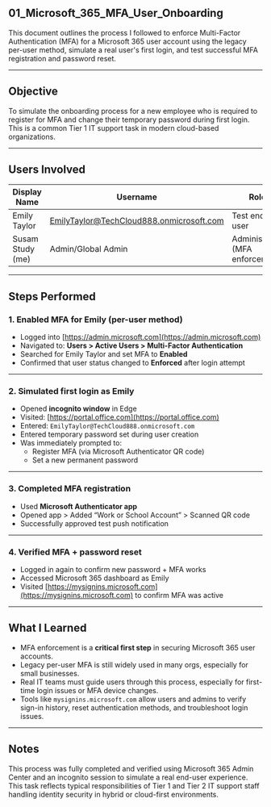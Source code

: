 ## 01_Microsoft_365_MFA_User_Onboarding

This document outlines the process I followed to enforce Multi-Factor Authentication (MFA) for a Microsoft 365 user account using the legacy per-user method, simulate a real user's first login, and test successful MFA registration and password reset.

---

##  Objective

To simulate the onboarding process for a new employee who is required to register for MFA and change their temporary password during first login. This is a common Tier 1 IT support task in modern cloud-based organizations.

---

##  Users Involved

| Display Name | Username | Role |
|--------------|----------|------|
| Emily Taylor | EmilyTaylor@TechCloud888.onmicrosoft.com | Test end-user |
| Susam Study (me) | Admin/Global Admin | Administrator (MFA enforcer) |

---

##  Steps Performed

### 1. Enabled MFA for Emily (per-user method)
- Logged into [https://admin.microsoft.com](https://admin.microsoft.com)
- Navigated to: **Users > Active Users > Multi-Factor Authentication**
- Searched for Emily Taylor and set MFA to **Enabled**
- Confirmed that user status changed to **Enforced** after login attempt

---

### 2. Simulated first login as Emily
- Opened **incognito window** in Edge
- Visited: [https://portal.office.com](https://portal.office.com)
- Entered: `EmilyTaylor@TechCloud888.onmicrosoft.com`
- Entered temporary password set during user creation
- Was immediately prompted to:
  - Register MFA (via Microsoft Authenticator QR code)
  - Set a new permanent password

---

### 3. Completed MFA registration
- Used **Microsoft Authenticator app**
- Opened app > Added “Work or School Account” > Scanned QR code
- Successfully approved test push notification

---

### 4. Verified MFA + password reset
- Logged in again to confirm new password + MFA works
- Accessed Microsoft 365 dashboard as Emily
- Visited [https://mysignins.microsoft.com](https://mysignins.microsoft.com) to confirm MFA was active 

---

##  What I Learned

- MFA enforcement is a **critical first step** in securing Microsoft 365 user accounts.
- Legacy per-user MFA is still widely used in many orgs, especially for small businesses.
- Real IT teams must guide users through this process, especially for first-time login issues or MFA device changes.
- Tools like `mysignins.microsoft.com` allow users and admins to verify sign-in history, reset authentication methods, and troubleshoot login issues.

---

##  Notes

This process was fully completed and verified using Microsoft 365 Admin Center and an incognito session to simulate a real end-user experience. This task reflects typical responsibilities of Tier 1 and Tier 2 IT support staff handling identity security in hybrid or cloud-first environments.
